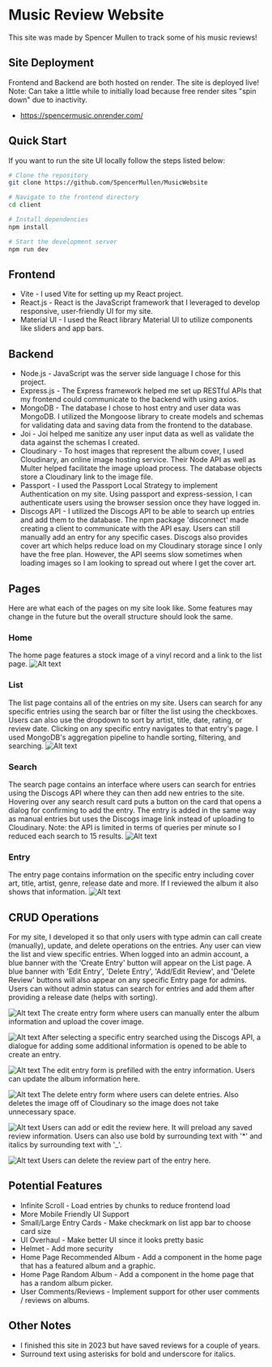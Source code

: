 # Music Review Website
This site was made by Spencer Mullen to track some of his music reviews! 

## Site Deployment
Frontend and Backend are both hosted on render. The site is deployed live! Note: Can take a little while to initially load because free render sites "spin down" due to inactivity.
- https://spencermusic.onrender.com/

## Quick Start
If you want to run the site UI locally follow the steps listed below:

```bash
# Clone the repository
git clone https://github.com/SpencerMullen/MusicWebsite

# Navigate to the frontend directory
cd client

# Install dependencies
npm install

# Start the development server
npm run dev
```
## Frontend
- Vite - I used Vite for setting up my React project.
- React.js - React is the JavaScript framework that I leveraged to develop responsive, user-friendly UI for my site.
- Material UI - I used the React library Material UI to utilize components like sliders and app bars.

## Backend
- Node.js - JavaScript was the server side language I chose for this project.
- Express.js - The Express framework helped me set up RESTful APIs that my frontend could communicate to the backend with using axios.
- MongoDB - The database I chose to host entry and user data was MongoDB. I utilized the Mongoose library to create models and schemas for validating data and saving data from the frontend to the database.
- Joi - Joi helped me sanitize any user input data as well as validate the data against the schemas I created.
- Cloudinary - To host images that represent the album cover, I used Cloudinary, an online image hosting service. Their Node API as well as Multer helped facilitate the image upload process. The database objects store a Cloudinary link to the image file.
- Passport - I used the Passport Local Strategy to implement Authentication on my site. Using passport and express-session, I can authenticate users using the browser session once they have logged in.
- Discogs API - I utilized the Discogs API to be able to search up entries and add them to the database. The npm package 'disconnect' made creating a client to communicate with the API esay. Users can still manually add an entry for any specific cases. Discogs also provides cover art which helps reduce load on my Cloudinary storage since I only have the free plan. However, the API seems slow sometimes when loading images so I am looking to spread out where I get the cover art.

## Pages
Here are what each of the pages on my site look like. Some features may change in the future but the overall structure should look the same.

### Home
The home page features a stock image of a vinyl record and a link to the list page.
![Alt text](https://github.com/SpencerMullen/MusicWebsite/blob/main/images/home.PNG?raw=true)

### List
The list page contains all of the entries on my site. Users can search for any specific entries using the search bar or filter the list using the checkboxes. Users can also use the dropdown to sort by artist, title, date, rating, or review date. Clicking on any specific entry navigates to that entry's page. I used MongoDB's aggregation pipeline to handle sorting, filtering, and searching.
![Alt text](https://github.com/SpencerMullen/MusicWebsite/blob/main/images/List.PNG?raw=true)

### Search
The search page contains an interface where users can search for entries using the Discogs API where they can then add new entries to the site. Hovering over any search result card puts a button on the card that opens a dialog for confirming to add the entry. The entry is added in the same way as manual entries but uses the Discogs image link instead of uploading to Cloudinary. Note: the API is limited in terms of queries per minute so I reduced each search to 15 results.
![Alt text](https://github.com/SpencerMullen/MusicWebsite/blob/main/images/Search.PNG?raw=true)

### Entry
The entry page contains information on the specific entry including cover art, title, artist, genre, release date and more. If I reviewed the album it also shows that information.
![Alt text](https://github.com/SpencerMullen/MusicWebsite/blob/main/images/Entry.PNG?raw=true)

## CRUD Operations
For my site, I developed it so that only users with type admin can call create (manually), update, and delete operations on the entries. Any user can view the list and view specific entries. When logged into an admin account, a blue banner with the 'Create Entry' button will appear on the List page. A blue banner with 'Edit Entry', 'Delete Entry', 'Add/Edit Review', and 'Delete Review' buttons will also appear on any specific Entry page for admins. Users can without admin status can search for entries and add them after providing a release date (helps with sorting).

![Alt text](https://github.com/SpencerMullen/MusicWebsite/blob/main/images/CreateEntry.PNG?raw=true)
The create entry form where users can manually enter the album information and upload the cover image.

![Alt text](https://github.com/SpencerMullen/MusicWebsite/blob/main/images/SearchAdd.PNG?raw=true)
After selecting a specific entry searched using the Discogs API, a dialogue for adding some additional information is opened to be able to create an entry.

![Alt text](https://github.com/SpencerMullen/MusicWebsite/blob/main/images/EditEntry.PNG?raw=true)
The edit entry form is prefilled with the entry information. Users can update the album information here.

![Alt text](https://github.com/SpencerMullen/MusicWebsite/blob/main/images/DeleteEntry.PNG?raw=true)
The delete entry form where users can delete entries. Also deletes the image off of Cloudinary so the image does not take unnecessary space.

![Alt text](https://github.com/SpencerMullen/MusicWebsite/blob/main/images/AddEditReview.PNG?raw=true)
Users can add or edit the review here. It will preload any saved review information. Users can also use bold by surrounding text with '*' and italics by surrounding text with '_'.

![Alt text](https://github.com/SpencerMullen/MusicWebsite/blob/main/images/DeleteReview.PNG?raw=true)
Users can delete the review part of the entry here.

## Potential Features
- Infinite Scroll - Load entries by chunks to reduce frontend load
- More Mobile Friendly UI Support
- Small/Large Entry Cards - Make checkmark on list app bar to choose card size
- UI Overhaul - Make better UI since it looks pretty basic
- Helmet - Add more security
- Home Page Recommended Album - Add a component in the home page that has a featured album and a graphic.
- Home Page Random Album - Add a component in the home page that has a random album picker.
- User Comments/Reviews - Implement support for other user comments / reviews on albums.

## Other Notes
- I finished this site in 2023 but have saved reviews for a couple of years.
- Surround text using asterisks for bold and underscore for italics.